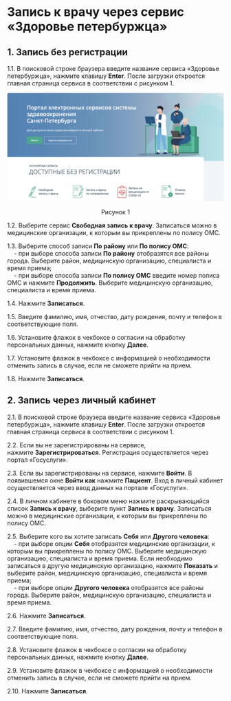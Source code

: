 # Запись к врачу через сервис «Здоровье&nbsp;петербуржца»

## **1. Запись без регистрации**

1.1. В поисковой строке браузера введите название сервиса «Здоровье петербуржца», нажмите клавишу&nbsp;**Enter**. После загрузки откроется главная страница сервиса в соответствии с рисунком 1.  

![Главная страница сервиса](../doctor/Главная%20страница1.png)  

<p style="text-align:center;">Рисунок 1</p>

1.2. Выберите сервис **Свободная&nbsp;запись&nbsp;к&nbsp;врачу**. Записаться можно в медицинские организации, к которым вы прикреплены по полису ОМС. 

1.3. Выберите способ записи **По&nbsp;району** или **По&nbsp;полису&nbsp;ОМС**:   
&nbsp;&nbsp;&nbsp;&nbsp;- при выборе способа записи **По&nbsp;району** отобразятся все районы города. Выберите район, медицинскую организацию, специалиста и время приема;  
&nbsp;&nbsp;&nbsp;&nbsp;- при выборе способа записи **По&nbsp;полису&nbsp;ОМС** введите номер полиса ОМС и нажмите&nbsp;**Продолжить**. Выберите медицинскую организацию, специалиста и время приема.

1.4. Нажмите&nbsp;**Записаться**.  

1.5. Введите фамилию, имя, отчество, дату рождения, почту и телефон в соответствующие поля.

1.6. Установите флажок в чекбоксе о согласии на обработку персональных данных, нажмите кнопку&nbsp;**Далее**.  

1.7. Установите флажок в чекбоксе  с информацией о необходимости отменить запись в случае, если не сможете прийти на прием. 

1.8. Нажмите&nbsp;**Записаться**.


## **2. Запись через личный кабинет**

2.1. В поисковой строке браузера введите название сервиса «Здоровье петербуржца», нажмите клавишу **Enter**. После загрузки откроется главная страница сервиса в соответствии с рисунком 1.

2.2. Если вы не зарегистрированы на сервисе, нажмите&nbsp;**Зарегистрироваться**. Регистрация осуществляется через портал «Госуслуги».

2.3. Если вы зарегистрированы на сервисе, нажмите&nbsp;**Войти**. В появившемся окне&nbsp;**Войти&nbsp;как** нажмите&nbsp;**Пациент**. Вход в личный кабинет осуществляется через ввод данных на портале «Госуслуги».

2.4. В личном кабинете в боковом меню нажмите раскрывающийся список&nbsp;**Запись&nbsp;к&nbsp;врачу**, выберите пункт&nbsp;**Запись&nbsp;к&nbsp;врачу**. Записаться можно в медицинские организации, к которым вы прикреплены по полису ОМС.

2.5. Выберите кого вы хотите записать **Себя** или **Другого человека**:  
&nbsp;&nbsp;&nbsp;&nbsp;- при выборе опции **Себя** отобразятся медицинские организации, к которым вы прикреплены по полису ОМС. Выберите медицинскую организацию, специалиста и время приема. Если необходимо записаться в другую медицинскую организацию, нажмите&nbsp;**Показать** и выберите район, медицинскую организацию, специалиста и время приема;  
&nbsp;&nbsp;&nbsp;&nbsp;- при выборе опции **Другого человека** отобразятся все районы города. Выберите район, медицинскую организацию, специалиста и время приема.

2.6. Нажмите&nbsp;**Записаться**.

2.7. Введите фамилию, имя, отчество, дату рождения, почту и телефон в соответствующие поля.

2.8. Установите флажок в чекбоксе о согласии на обработку персональных данных, нажмите кнопку&nbsp;**Далее**.

2.9. Установите флажок в чекбоксе  с информацией о необходимости отменить запись в случае, если не сможете прийти на прием.

2.10. Нажмите&nbsp;**Записаться**.






